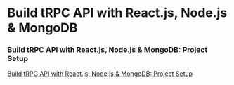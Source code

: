 # Build tRPC API with React.js, Node.js & MongoDB

### Build tRPC API with React.js, Node.js & MongoDB: Project Setup

[Build tRPC API with React.js, Node.js & MongoDB: Project Setup](https://codevoweb.com/trpc-api-reactjs-nodejs-mongodb-project-setup)
